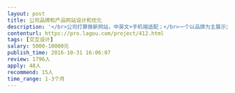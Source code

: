 ```yaml
---                
layout: post       
title: 公司品牌和产品网站设计和优化           
description: '</br>公司打算做新网站，中英文+手机端适配；</br>一个以品牌为主展示主页，一个以推广销售为主的产品主页；</br>负责整个页面的规划、设计、交互设计等。</br>'     
contenturl: https://pro.lagou.com/project/412.html      
tags: [交互设计]            
salary: 5000-10000元          
publish_time: 2016-10-31 16:06:07         
review: 1796人                   
apply: 48人                   
recommend: 15人                   
time_range: 1-3个月              
---                 
```

